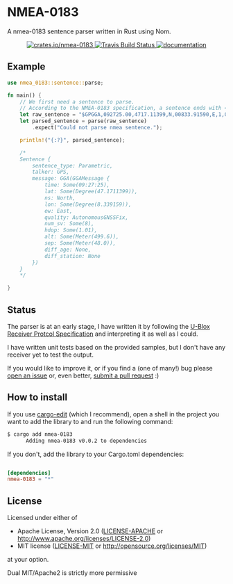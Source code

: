 # NMEA-0183
A nmea-0183 sentence parser written in Rust using Nom.

<p align="center">
  <a href="https://crates.io/crates/nmea-0183">
      <img src="https://meritbadge.herokuapp.com/nmea-0183" alt="crates.io/nmea-0183">
  </a>
  <a href="https://travis-ci.com/YellowInnovation/nmea-0183">
      <img src="https://img.shields.io/travis/YellowInnovation/nmea-0183/master.svg" alt="Travis Build Status">
  </a>
  <a href="https://docs.rs/nmea-0183/">
      <img src="https://docs.rs/nmea-0183/badge.svg" alt="documentation">
  </a>
</p>


## Example

```rust
use nmea_0183::sentence::parse;

fn main() {
    // We first need a sentence to parse.
    // According to the NMEA-0183 specification, a sentence ends with <CR><LF>
    let raw_sentence = "$GPGGA,092725.00,4717.11399,N,00833.91590,E,1,08,1.01,499.6,M,48.0,M,,*5B\r\n";
    let parsed_sentence = parse(raw_sentence)
        .expect("Could not parse nmea sentence.");

    println!("{:?}", parsed_sentence);

    /*
    Sentence {
        sentence_type: Parametric,
        talker: GPS,
        message: GGA(GGAMessage {
            time: Some(09:27:25),
            lat: Some(Degree(47.1711399)),
            ns: North,
            lon: Some(Degree(8.339159)),
            ew: East,
            quality: AutonomousGNSSFix,
            num_sv: Some(8),
            hdop: Some(1.01),
            alt: Some(Meter(499.6)),
            sep: Some(Meter(48.0)),
            diff_age: None,
            diff_station: None
        })
    }
    */

}
```

## Status

The parser is at an early stage, I have written it by following the [U-Blox Receiver Protcol Specification](https://www.u-blox.com/sites/default/files/products/documents/u-blox8-M8_ReceiverDescrProtSpec_%28UBX-13003221%29_Public.pdf) and interpreting it as well as I could.

I have written unit tests based on the provided samples, but I don't have any receiver yet to test the output.

If you would like to improve it, or if you find a (one of many!) bug please [open an issue](https://github.com/YellowInnovation/nmea-0183/issues/new) or, even better, [submit a pull request](https://github.com/YellowInnovation/nmea-0183/compare) :)

## How to install

If you use [cargo-edit](https://github.com/killercup/cargo-edit) (which I recommend), open a shell in the project you want to add the library to and run the following command:

```bash
$ cargo add nmea-0183
      Adding nmea-0183 v0.0.2 to dependencies
```

If you don't, add the library to your Cargo.toml dependencies:

```toml

[dependencies]
nmea-0183 = "*"

```

## License

Licensed under either of

 * Apache License, Version 2.0 ([LICENSE-APACHE](LICENSE-APACHE) or http://www.apache.org/licenses/LICENSE-2.0)
 * MIT license ([LICENSE-MIT](LICENSE-MIT) or http://opensource.org/licenses/MIT)

at your option.

Dual MIT/Apache2 is strictly more permissive

